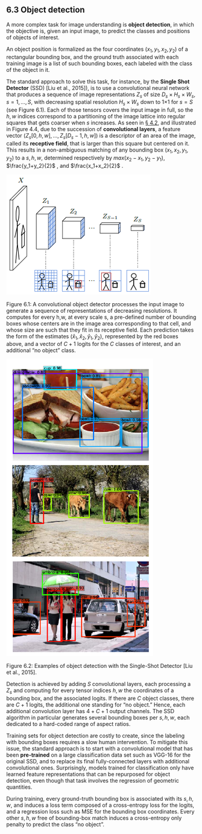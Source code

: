 ## 6.3    Object detection

A more complex task for image understanding is **object detection**, in which the objective is, given an input image, to predict the classes and positions of objects of interest.

An object position is formalized as the four coordinates ($x_1,y_1,x_2,y_2$) of a rectangular bounding box, and the ground truth associated with each training image is a list of such bounding boxes, each labeled with the class of the object in it.

The standard approach to solve this task, for instance, by the **Single Shot Detector** (SSD) [Liu et al., 2015]), is to use a convolutional neural network that produces a sequence of image representations $Z_s$ of size $D_s×H_s×W_s$, $s=1,...,S$, with decreasing spatial resolution $H_s×W_s$ down to 1×1 for $s=S$ (see Figure 6.1). Each of those tensors covers the input image in full, so the $h,w$ indices correspond to a partitioning of the image lattice into regular squares that gets coarser when $s$ increases. As seen in [§ 4.2](4_2_Linear_layers.md), and illustrated in Figure 4.4, due to the succession of **convolutional layers**, a feature vector ($Z_s[0,h,w],...,Z_s[D_s−1,h,w]$) is a descriptor of an area of the image, called its **receptive field**, that is larger than this square but centered on it. This results in a non-ambiguous matching of any bounding box ($x_1,x_2,y_1,y_2$) to a $s,h,w$, determined respectively by $max(x_2−x_1,y_2−y_1)$, $\frac{y_1+y_2}{2}$ , and $\frac{x_1+x_2}{2}$ .

![image-20230618171519468](media1/image-20230618171519468.png)

Figure 6.1: A convolutional object detector processes the input image to generate a sequence of representations of decreasing resolutions. It computes for every h,w, at every scale s, a pre-defined number of bounding boxes whose centers are in the image area corresponding to that cell, and whose size are such that they fit in its receptive field. Each prediction takes the form of the estimates ($\hat{x}_1,\hat{x}_2,\hat{y}_1,\hat{y}_2$), represented by the red boxes above, and a vector of $C+1$ logits for the $C$ classes of interest, and an additional “no object” class.

![image-20230618171857010](media1/image-20230618171857010.png)

Figure 6.2: Examples of object detection with the Single-Shot Detector [Liu et al., 2015].

Detection is achieved by adding $S$ convolutional layers, each processing a $Z_s$ and computing for every tensor indices $h,w$ the coordinates of a bounding box, and the associated logits. If there are $C$ object classes, there are $C+1$ logits, the additional one standing for “no object.” Hence, each additional convolution layer has $4+C+1$ output channels. The SSD algorithm in particular generates several bounding boxes per $s,h,w$, each dedicated to a hard-coded range of aspect ratios.

Training sets for object detection are costly to create, since the labeling with bounding boxes requires a slow human intervention. To mitigate this issue, the standard approach is to start with a convolutional model that has been **pre-trained** on a large classification data set such as VGG-16 for the original SSD, and to replace its final fully-connected layers with additional convolutional ones. Surprisingly, models trained for classification only have learned feature representations that can be repurposed for object detection, even though that task involves the regression of geometric quantities.

During training, every ground-truth bounding box is associated with its $s,h,w$, and induces a loss term composed of a cross-entropy loss for the logits, and a regression loss such as MSE for the bounding box coordinates. Every other $s,h,w$ free of bounding-box match induces a cross-entropy only penalty to predict the class “no object”.
